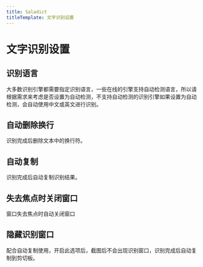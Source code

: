 ```yaml
---
title: Saladict
titleTemplate: 文字识别设置
---
```


# 文字识别设置

## 识别语言

大多数识别引擎都需要指定识别语言，一些在线的引擎支持自动检测语言，所以请根据需求来考虑是否设置为自动检测，不支持自动检测的识别引擎如果设置为自动检测，会自动使用中文或英文进行识别。

## 自动删除换行

识别完成后删除文本中的换行符。

## 自动复制

识别完成后自动复制识别结果。

## 失去焦点时关闭窗口

窗口失去焦点时自动关闭窗口

## 隐藏识别窗口

配合自动复制使用，开启此选项后，截图后不会出现识别窗口，识别完成后自动复制到剪切板。
